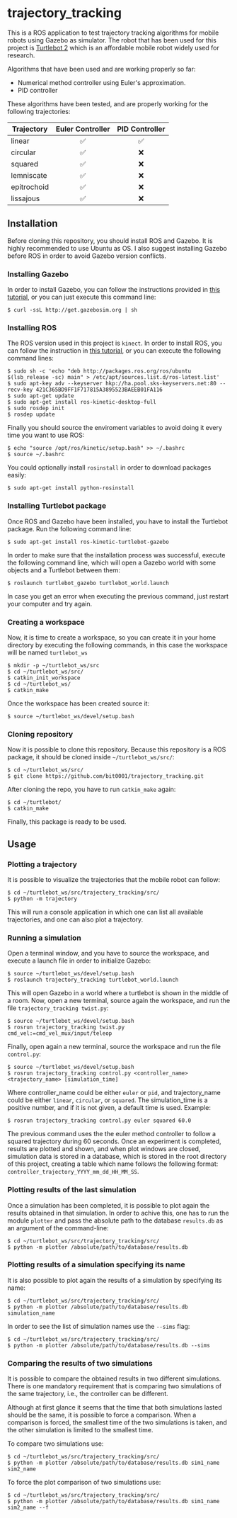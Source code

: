 # trajectory_tracking
This is a ROS application to test trajectory tracking algorithms for mobile robots using Gazebo as simulator.
The robot that has been used for this project is [Turtlebot 2][1] which is an affordable mobile robot widely used for
research.

Algorithms that have been used and are working properly so far:
* Numerical method controller using Euler's approximation.
* PID controller

These algorithms have been tested, and are properly working for the following trajectories:


| Trajectory    | Euler Controller   | PID Controller     |
| ------------- |:------------------:|:------------------:|
| linear        | :white_check_mark: | :white_check_mark: |
| circular      | :white_check_mark: |        :x:         |
| squared       | :white_check_mark: |        :x:         |
| lemniscate    | :white_check_mark: |        :x:         |
| epitrochoid   | :white_check_mark: |        :x:         |
| lissajous     | :white_check_mark: |        :x:         |


## Installation
Before cloning this repository, you should install ROS and Gazebo.
It is highly recommended to use Ubuntu as OS. I also suggest installing
Gazebo before ROS in order to avoid Gazebo version conflicts.

### Installing Gazebo
In order to install Gazebo, you can follow the instructions provided in
[this tutorial][2], or you can just execute this command line:

```
$ curl -ssL http://get.gazebosim.org | sh
```

### Installing ROS
The ROS version used in this project is `kinect`. In order to install
ROS, you can follow the instruction in [this tutorial][3], or you can
execute the following command lines:

```
$ sudo sh -c 'echo "deb http://packages.ros.org/ros/ubuntu $(lsb_release -sc) main" > /etc/apt/sources.list.d/ros-latest.list'
$ sudo apt-key adv --keyserver hkp://ha.pool.sks-keyservers.net:80 --recv-key 421C365BD9FF1F717815A3895523BAEEB01FA116
$ sudo apt-get update
$ sudo apt-get install ros-kinetic-desktop-full
$ sudo rosdep init
$ rosdep update
```

Finally you should source the enviroment variables to avoid doing it
every time you want to use ROS:

```
$ echo "source /opt/ros/kinetic/setup.bash" >> ~/.bashrc
$ source ~/.bashrc
```

You could optionally install `rosinstall` in order to download packages
easily:

```
$ sudo apt-get install python-rosinstall
```

### Installing Turtlebot package

Once ROS and Gazebo have been installed, you have to install the
Turtlebot package. Run the following command line:

```
$ sudo apt-get install ros-kinetic-turtlebot-gazebo
```

In order to make sure that the installation process was successful,
execute the following command line, which will open a Gazebo world
with some objects and a Turtlebot between them:

```
$ roslaunch turtlebot_gazebo turtlebot_world.launch
```

In case you get an error when executing the previous command, just
restart your computer and try again.

### Creating a workspace

Now, it is time to create a workspace, so you can create it in your
home directory by executing the following commands, in this case
the workspace will be named `turtlebot_ws`

```
$ mkdir -p ~/turtlebot_ws/src
$ cd ~/turtlebot_ws/src/
$ catkin_init_workspace
$ cd ~/turtlebot_ws/
$ catkin_make
```

Once the workspace has been created source it:

```
$ source ~/turtlebot_ws/devel/setup.bash
```

### Cloning repository

Now it is possible to clone this repository. Because this repository
is a ROS package, it should be cloned inside `~/turtlebot_ws/src/`:

```
$ cd ~/turtlebot_ws/src/
$ git clone https://github.com/bit0001/trajectory_tracking.git
```

After cloning the repo, you have to run `catkin_make` again:

```
$ cd ~/turtlebot/
$ catkin_make
```

Finally, this package is ready to be used.

## Usage

### Plotting a trajectory
It is possible to visualize the trajectories that the mobile robot can
follow:

```
$ cd ~/turtlebot_ws/src/trajectory_tracking/src/
$ python -m trajectory
```

This will run a console application in which one can list all available
trajectories, and one can also plot a trajectory.

### Running a simulation
Open a terminal window, and you have to source the workspace, and execute
a launch file in order to initialize Gazebo:

```
$ source ~/turtlebot_ws/devel/setup.bash
$ roslaunch trajectory_tracking turtlebot_world.launch
```

This will open Gazebo in a world where a turtlebot is shown in the middle of a room.
Now, open a new terminal, source again the workspace, and run the file
`trajectory_tracking twist.py`:

```
$ source ~/turtlebot_ws/devel/setup.bash
$ rosrun trajectory_tracking twist.py cmd_vel:=cmd_vel_mux/input/teleop
```

Finally, open again a new terminal, source the workspace and run the file `control.py`:
```
$ source ~/turtlebot_ws/devel/setup.bash
$ rosrun trajectory_tracking control.py <controller_name> <trajectory_name> [simulation_time]
```

Where controller_name could be either `euler` or `pid`, and trajectory_name
could be either `linear`, `circular`, or `squared`.
The simulation_time is a positive number, and if it is not given, a
default time is used. Example:

```
$ rosrun trajectory_tracking control.py euler squared 60.0
```
The previous command uses the the euler method controller to follow
a squared trajectory during 60 seconds. Once an experiment is
completed, results are plotted and shown, and when plot windows are
closed, simulation data is stored in a database, which is stored in the
root directory of this project, creating a table which name follows the
following format: `controller_trajectory_YYYY_mm_dd_HH_MM_SS`.

### Plotting results of the last simulation
Once a simulation has been completed, it is possible to plot again the results obtained
in that simulation. In order to achive this, one has to run the module `plotter` and pass
the absolute path to the database `results.db` as an argument of the command-line:

```
$ cd ~/turtlebot_ws/src/trajectory_tracking/src/
$ python -m plotter /absolute/path/to/database/results.db
```

### Plotting results of a simulation specifying its name
It is also possible to plot again the results of a simulation by specifying its name:

```
$ cd ~/turtlebot_ws/src/trajectory_tracking/src/
$ python -m plotter /absolute/path/to/database/results.db simulation_name
```

In order to see the list of simulation names use the `--sims` flag:
```
$ cd ~/turtlebot_ws/src/trajectory_tracking/src/
$ python -m plotter /absolute/path/to/database/results.db --sims
```

### Comparing the results of two simulations
It is possible to compare the obtained results in two different simulations.
There is one mandatory requirement that is comparing two simulations of the
same trajectory, i.e., the controller can be different.

Although at first glance it seems that the time that both simulations
lasted should be the same, it is possible to force a comparison. When a
comparison is forced, the smallest time of the two simulations is taken,
and the other simulation is limited to the smallest time.

To compare two simulations use:
```
$ cd ~/turtlebot_ws/src/trajectory_tracking/src/
$ python -m plotter /absolute/path/to/database/results.db sim1_name sim2_name
```

To force the plot comparison of two simulations use:
```
$ cd ~/turtlebot_ws/src/trajectory_tracking/src/
$ python -m plotter /absolute/path/to/database/results.db sim1_name sim2_name --f
```


[1]: http://www.turtlebot.com/
[2]: http://gazebosim.org/tutorials?cat=install
[3]: http://wiki.ros.org/ROS/Installation
